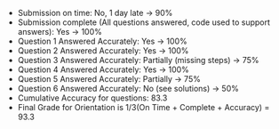 - Submission on time: No, 1 day late -> 90%
- Submission complete (All questions answered, code used to support answers): Yes -> 100%
- Question 1 Answered Accurately: Yes -> 100%
- Question 2 Answered Accurately: Yes -> 100%
- Question 3 Answered Accurately: Partially (missing steps) -> 75%
- Question 4 Answered Accurately: Yes -> 100%
- Question 5 Answered Accurately: Partially -> 75%
- Question 6 Answered Accurately: No (see solutions) -> 50%
- Cumulative Accuracy for questions: 83.3
- Final Grade for Orientation is 1/3(On Time + Complete + Accuracy) = 93.3
